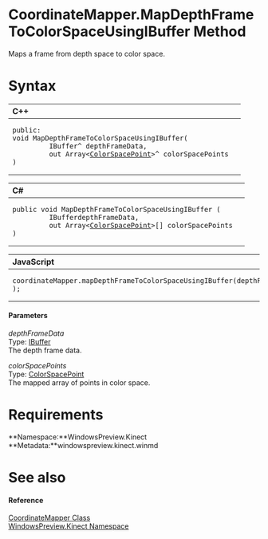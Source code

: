 CoordinateMapper.MapDepthFrameToColorSpaceUsingIBuffer Method  
=============================================================  

Maps a frame from depth space to color space. <span id="syntaxSection"></span>

Syntax  
======  

<table>
<colgroup>
<col width="100%" />
</colgroup>
<thead>
<tr class="header">
<th align="left">C++</th>
</tr>
</thead>
<tbody>
<tr class="odd">
<td align="left"><pre><code>public:  
void MapDepthFrameToColorSpaceUsingIBuffer(  
         IBuffer^ depthFrameData,  
         out Array&lt;<a href="../../ColorSpacePoint_Structure.md">ColorSpacePoint</a>&gt;^ colorSpacePoints  
)</code></pre></td>
</tr>
</tbody>
</table>

<table>
<colgroup>
<col width="100%" />
</colgroup>
<thead>
<tr class="header">
<th align="left">C#</th>
</tr>
</thead>
<tbody>
<tr class="odd">
<td align="left"><pre><code>public void MapDepthFrameToColorSpaceUsingIBuffer (  
         IBufferdepthFrameData,  
         out Array&lt;<a href="../../ColorSpacePoint_Structure.md">ColorSpacePoint</a>&gt;[] colorSpacePoints  
)</code></pre></td>
</tr>
</tbody>
</table>

<table>
<colgroup>
<col width="100%" />
</colgroup>
<thead>
<tr class="header">
<th align="left">JavaScript</th>
</tr>
</thead>
<tbody>
<tr class="odd">
<td align="left"><pre><code>coordinateMapper.mapDepthFrameToColorSpaceUsingIBuffer(depthFrameData, );</code></pre></td>
</tr>
</tbody>
</table>

<span id="ID4EG"></span>
#### Parameters  

*depthFrameData*    
Type: [IBuffer](http://msdn.microsoft.com/en-us/library/windows.storage.streams.ibuffer.aspx)  
The depth frame data.  

*colorSpacePoints*    
Type: [ColorSpacePoint](../../ColorSpacePoint_Structure.md)  
The mapped array of points in color space.  

<span id="requirements"></span>

Requirements  
============  

**Namespace:**WindowsPreview.Kinect  
**Metadata:**windowspreview.kinect.winmd  

<span id="ID4ECB"></span>

See also  
========  

<span id="ID4EEB"></span>
#### Reference  

[CoordinateMapper Class](../../CoordinateMapper_Class.md)  
 [WindowsPreview.Kinect Namespace](../../../Kinect.md)  



<!--Please do not edit the data in the comment block below.-->
<!--
TOCTitle : MapDepthFrameToColorSpaceUsingIBuffer Method
RLTitle : CoordinateMapper.MapDepthFrameToColorSpaceUsingIBuffer Method
KeywordK : MapDepthFrameToColorSpaceUsingIBuffer method
KeywordK : CoordinateMapper.MapDepthFrameToColorSpaceUsingIBuffer method
KeywordF : WindowsPreview.Kinect.CoordinateMapper.MapDepthFrameToColorSpaceUsingIBuffer
KeywordF : CoordinateMapper.MapDepthFrameToColorSpaceUsingIBuffer
KeywordF : MapDepthFrameToColorSpaceUsingIBuffer
KeywordF : WindowsPreview.Kinect.CoordinateMapper.MapDepthFrameToColorSpaceUsingIBuffer(Windows.Storage.Streams.IBuffer,WindowsPreview.Kinect.ColorSpacePoint[]@)
KeywordA : M:WindowsPreview.Kinect.CoordinateMapper.MapDepthFrameToColorSpaceUsingIBuffer(Windows.Storage.Streams.IBuffer,WindowsPreview.Kinect.ColorSpacePoint[]@)
AssetID : M:WindowsPreview.Kinect.CoordinateMapper.MapDepthFrameToColorSpaceUsingIBuffer(Windows.Storage.Streams.IBuffer,WindowsPreview.Kinect.ColorSpacePoint[]@)
Locale : en-us
CommunityContent : 1
APIType : Managed
APILocation : windowspreview.kinect.winmd
APIName : WindowsPreview.Kinect.CoordinateMapper.MapDepthFrameToColorSpaceUsingIBuffer
TargetOS : Windows
TopicType : kbSyntax
DevLang : VB
DevLang : CSharp
DevLang : JavaScript
DevLang : C++
DocSet : K4Wv2
ProjType : K4Wv2Proj
Technology : Kinect for Windows
Product : Kinect for Windows SDK v2
productversion : 20
-->
